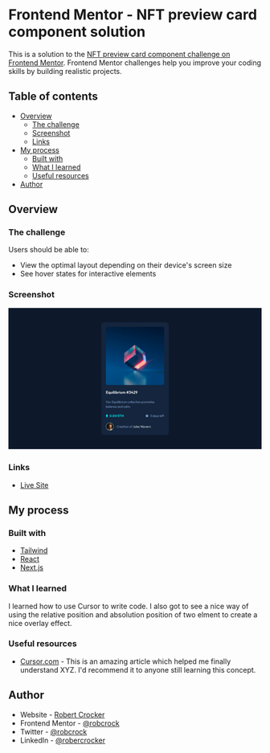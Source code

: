 # Frontend Mentor - NFT preview card component solution

This is a solution to the [NFT preview card component challenge on Frontend Mentor](https://www.frontendmentor.io/challenges/nft-preview-card-component-SbdUL_w0U). Frontend Mentor challenges help you improve your coding skills by building realistic projects.

## Table of contents

- [Overview](#overview)
  - [The challenge](#the-challenge)
  - [Screenshot](#screenshot)
  - [Links](#links)
- [My process](#my-process)
  - [Built with](#built-with)
  - [What I learned](#what-i-learned)
  - [Useful resources](#useful-resources)
- [Author](#author)

## Overview

### The challenge

Users should be able to:

- View the optimal layout depending on their device's screen size
- See hover states for interactive elements

### Screenshot

![alt text](image.png)

### Links

- [Live Site](https://nft-preview-card-beta-kohl.vercel.app/)

## My process

### Built with

- [Tailwind](https://tailwindcss.com/)
- [React](https://reactjs.org/)
- [Next.js](https://nextjs.org/)

### What I learned

I learned how to use Cursor to write code. I also got to see a nice way of using the relative position and absolution position of two elment to create a nice overlay effect.

### Useful resources

- [Cursor.com](https://cursor.sh/) - This is an amazing article which helped me finally understand XYZ. I'd recommend it to anyone still learning this concept.

## Author

- Website - [Robert Crocker](https://www.robcrock.com)
- Frontend Mentor - [@robcrock](https://www.frontendmentor.io/profile/robcrock)
- Twitter - [@robcrock](https://twitter.com/robcrock)
- LinkedIn - [@robercrocker](https://www.linkedin.com/in/robertcrocker/)
